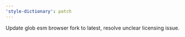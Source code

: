 ```yaml
---
'style-dictionary': patch
---
```


Update glob esm browser fork to latest, resolve unclear licensing issue.
